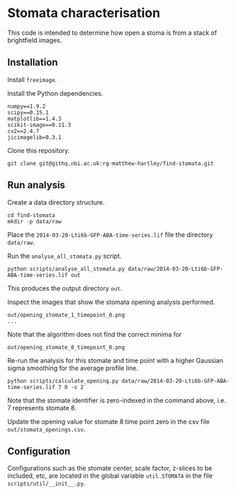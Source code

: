# Stomata characterisation

This code is intended to determine how open a stoma is from a stack of
brightfield images.

## Installation

Install ``freeimage``.

Install the Python dependencies.

```
numpy==1.9.2
scipy==0.15.1
matplotlib==1.4.3
scikit-image==0.11.3
cv2==2.4.7
jicimagelib=0.3.1
```

Clone this repository.

```
git clone git@githq.nbi.ac.uk:rg-matthew-hartley/find-stomata.git
```

## Run analysis

Create a data directory structure.

```
cd find-stomata
mkdir -p data/raw
```

Place the ``2014-03-20-Lti6b-GFP-ABA-time-series.lif`` file the directory
``data/raw``.

Run the ``analyse_all_stomata.py`` script.

```
python scripts/analyse_all_stomata.py data/raw/2014-03-20-Lti6b-GFP-ABA-time-series.lif out
```

This produces the output directory ``out``.

Inspect the images that show the stomata opening analysis performed.

```
out/opening_stomate_1_timepoint_0.png
...
```

Note that the algorithm does not find the correct minima for 

```
out/opening_stomate_8_timepoint_0.png
```

Re-run the analysis for this stomate and time point with a higher Gaussian
sigma smoothing for the average profile line.

```
python scripts/calculate_opening.py data/raw/2014-03-20-Lti6b-GFP-ABA-time-series.lif 7 0 -s 2
```

Note that the stomate identifier is zero-indexed in the command above, i.e. 7
represents stomate 8.

Update the opening value for stomate 8 time point zero in the csv file
``out/stomata_openings.csv``.

## Configuration

Configurations such as the stomate center, scale factor, z-slices to be
included, etc, are located in the global variable ``util.STOMATA`` in the file
``scripts/util/__init__.py``.
